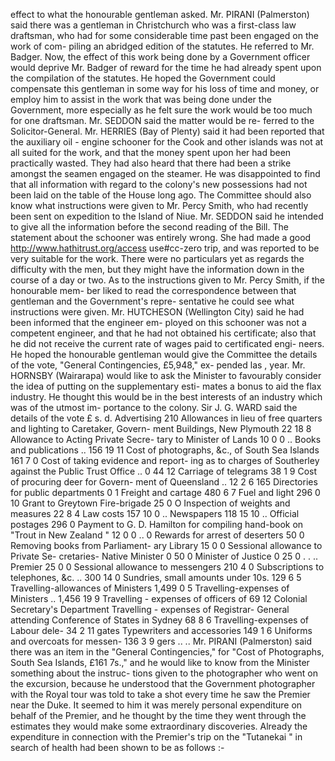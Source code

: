 effect to what the honourable gentleman asked. Mr. PIRANI (Palmerston) said there was a gentleman in Christchurch who was a first-class law draftsman, who had for some considerable time past been engaged on the work of com- piling an abridged edition of the statutes. He referred to Mr. Badger. Now, the effect of this work being done by a Government officer would deprive Mr. Badger of reward for the time he had already spent upon the compilation of the statutes. He hoped the Government could compensate this gentleman in some way for his loss of time and money, or employ him to assist in the work that was being done under the Government, more especially as he felt sure the work would be too much for one draftsman. Mr. SEDDON said the matter would be re- ferred to the Solicitor-General. Mr. HERRIES (Bay of Plenty) said it had been reported that the auxiliary oil - engine schooner for the Cook and other islands was not at all suited for the work, and that the money spent upon her had been practically wasted. They had also heard that there had been a strike amongst the seamen engaged on the steamer. He was disappointed to find that all information with regard to the colony's new possessions had not been laid on the table of the House long ago. The Committee should also know what instructions were given to Mr. Percy Smith, who had recently been sent on expedition to the Island of Niue. Mr. SEDDON said he intended to give all the information before the second reading of the Bill. The statement about the schooner was entirely wrong. She had made a good http://www.hathitrust.org/access use#cc-zero trip, and was reported to be very suitable for the work. There were no particulars yet as regards the difficulty with the men, but they might have the information down in the course of a day or two. As to the instructions given to Mr. Percy Smith, if the honourable mem- ber liked to read the correspondence between that gentleman and the Government's repre- sentative he could see what instructions were given. Mr. HUTCHESON (Wellington City) said he had been informed that the engineer em- ployed on this schooner was not a competent engineer, and that he had not obtained his certificate; also that he did not receive the current rate of wages paid to certificated engi- neers. He hoped the honourable gentleman would give the Committee the details of the vote, "General Contingencies, £5,948," ex- pended las , year. Mr. HORNSBY (Wairarapa) would like to ask the Minister to favourably consider the idea of putting on the supplementary esti- mates a bonus to aid the flax industry. He thought this would be in the best interests of an industry which was of the utmost im- portance to the colony. Sir J. G. WARD said the details of the vote £ s. d. Advertising 210 Allowances in lieu of free quarters and lighting to Caretaker, Govern- ment Buildings, New Plymouth 22 18 8 Allowance to Acting Private Secre- tary to Minister of Lands 10 0 0 .. Books and publications .. 156 19 11 Cost of photographs, &c., of South Sea Islands 161 7 0 Cost of taking evidence and report- ing as to charges of Southerley against the Public Trust Office .. 0 44 12 Carriage of telegrams 38 1 9 Cost of procuring deer for Govern- ment of Queensland .. 12 2 6 165 Directories for public departments 0 1 Freight and cartage 480 6 7 Fuel and light 296 0 10 Grant to Greytown Fire-brigade 25 0 O Inspection of weights and measures 22 8 4 Law costs 157 10 0 .. Newspapers 118 15 10 .. Official postages 296 0 Payment to G. D. Hamilton for compiling hand-book on "Trout in New Zealand " 12 0 0 .. 0 Rewards for arrest of deserters 50 0 Removing books from Parliament- ary Library 15 0 0 Sessional allowance to Private Se- cretaries- Native Minister 0 50 0 Minister of Justice 0 25 0 . . .. Premier 25 0 0 Sessional allowance to messengers 210 4 0 Subscriptions to telephones, &c. .. 300 14 0 Sundries, small amounts under 10s. 129 6 5 Travelling-allowances of Ministers 1,499 0 5 Travelling-expenses of Ministers .. 1,456 19 9 Travelling - expenses of officers of 69 12 Colonial Secretary's Department Travelling - expenses of Registrar- General attending Conference of States in Sydney 68 8 6 Travelling-expenses of Labour dele- 34 2 11 gates Typewriters and accessories 149 1 6 Uniforms and overcoats for messen- 136 3 9 gers .. .. Mr. PIRANI (Palmerston) said there was an item in the "General Contingencies," for "Cost of Photographs, South Sea Islands, £161 7s.," and he would like to know from the Minister something about the instruc- tions given to the photographer who went on the excursion, because he understood that the Government photographer with the Royal tour was told to take a shot every time he saw the Premier near the Duke. It seemed to him it was merely personal expenditure on behalf of the Premier, and he thought by the time they went through the estimates they would make some extraordinary discoveries. Already the expenditure in connection with the Premier's trip on the "Tutanekai " in search of health had been shown to be as follows :- 